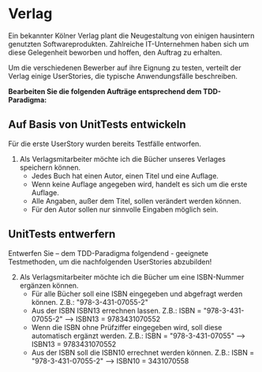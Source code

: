 # Verlag
Ein bekannter Kölner Verlag plant die Neugestaltung von einigen hausintern genutzten Softwareprodukten. Zahlreiche IT-Unternehmen haben sich um diese Gelegenheit beworben und hoffen, den Auftrag zu erhalten.

Um die verschiedenen Bewerber auf ihre Eignung zu testen, verteilt der Verlag einige UserStories, die typische Anwendungsfälle beschreiben.

**Bearbeiten Sie die folgenden Aufträge entsprechend dem TDD-Paradigma:**

## Auf Basis von UnitTests entwickeln
Für die erste UserStory wurden bereits Testfälle entworfen. 


1. Als Verlagsmitarbeiter möchte ich die Bücher unseres Verlages speichern können.
    - Jedes Buch hat einen Autor, einen Titel und eine Auflage.
    - Wenn keine Auflage angegeben wird, handelt es sich um die erste Auflage.
    - Alle Angaben, außer dem Titel, sollen verändert werden können.
    - Für den Autor sollen nur sinnvolle Eingaben möglich sein.

## UnitTests entwerfern
Entwerfen Sie – dem TDD-Paradigma folgendend - geeignete Testmethoden, um die nachfolgenden UserStories abzubilden!

2. Als Verlagsmitarbeiter möchte ich die Bücher um eine ISBN-Nummer ergänzen können.
    - Für alle Bücher soll eine ISBN eingegeben und abgefragt werden können. Z.B.: "978-3-431-07055-2" 
    - Aus der ISBN ISBN13 errechnen lassen. Z.B.: ISBN = "978-3-431-07055-2" --> ISBN13 = 9783431070552
    - Wenn die ISBN ohne Prüfziffer eingegeben wird, soll diese automatisch ergänzt werden. Z.B.: ISBN = "978-3-431-07055" --> ISBN13 = 9783431070552
    - Aus der ISBN soll die ISBN10 errechnet werden können. Z.B.: ISBN = "978-3-431-07055-2" --> ISBN10 = 3431070558
